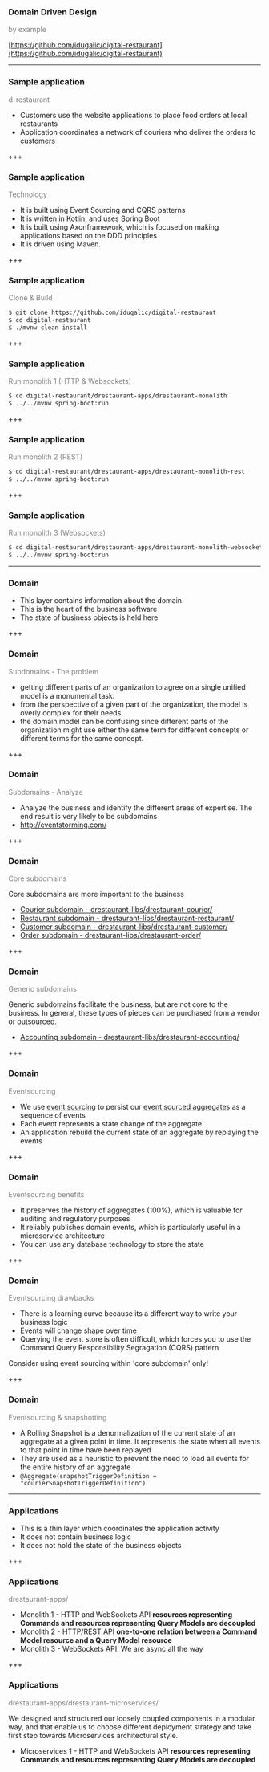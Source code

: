 ### Domain Driven Design 

<span style="color:gray">by example</span>

[https://github.com/idugalic/digital-restaurant](https://github.com/idugalic/digital-restaurant)

---

### Sample application

<span style="color:gray">d-restaurant</span>

  - Customers use the website applications to place food orders at local restaurants
  - Application coordinates a network of couriers who deliver the orders to customers
  
+++

### Sample application

<span style="color:gray">Technology</span>

  - It is built using Event Sourcing and CQRS patterns
  - It is written in Kotlin, and uses Spring Boot
  - It is built using Axonframework, which is focused on making applications based on the DDD principles
  - It is driven using Maven.
  
+++

### Sample application

<span style="color:gray">Clone & Build</span>

```bash
$ git clone https://github.com/idugalic/digital-restaurant
$ cd digital-restaurant
$ ./mvnw clean install
```

+++

### Sample application

<span style="color:gray">Run monolith 1 (HTTP & Websockets)</span>

```bash
$ cd digital-restaurant/drestaurant-apps/drestaurant-monolith
$ ../../mvnw spring-boot:run
```

+++

### Sample application

<span style="color:gray">Run monolith 2 (REST)</span>

```bash
$ cd digital-restaurant/drestaurant-apps/drestaurant-monolith-rest
$ ../../mvnw spring-boot:run
```

+++

### Sample application

<span style="color:gray">Run monolith 3 (Websockets)</span>

```bash
$ cd digital-restaurant/drestaurant-apps/drestaurant-monolith-websockets
$ ../../mvnw spring-boot:run
```

---

### Domain

  - This layer contains information about the domain
  - This is the heart of the business software
  - The state of business objects is held here
  
+++

### Domain

<span style="color:gray">Subdomains - The problem</span>

  - getting different parts of an organization to agree on a single unified model is a monumental task. 
  - from the perspective of a given part of the organization, the model is overly complex for their needs. 
  - the domain model can be confusing since different parts of the organization might use either the same term for different concepts or different terms for the same concept. 

+++

### Domain

<span style="color:gray">Subdomains - Analyze</span>

  - Analyze the business and identify the different areas of expertise. The end result is very likely to be subdomains
  - http://eventstorming.com/

+++

### Domain

<span style="color:gray">Core subdomains</span>

Core subdomains are more important to the business

 - [Courier subdomain - drestaurant-libs/drestaurant-courier/](https://github.com/idugalic/digital-restaurant/tree/master/drestaurant-libs/drestaurant-courier) 
 - [Restaurant subdomain - drestaurant-libs/drestaurant-restaurant/](https://github.com/idugalic/digital-restaurant/tree/master/drestaurant-libs/drestaurant-restaurant)
 - [Customer subdomain - drestaurant-libs/drestaurant-customer/](https://github.com/idugalic/digital-restaurant/tree/master/drestaurant-libs/drestaurant-customer)
 - [Order subdomain - drestaurant-libs/drestaurant-order/](https://github.com/idugalic/digital-restaurant/tree/master/drestaurant-libs/drestaurant-order)

+++

### Domain

<span style="color:gray">Generic subdomains</span>

Generic subdomains facilitate the business, but are not core to the business. In general, these types of pieces can be purchased from a vendor or outsourced.

 - [Accounting subdomain - drestaurant-libs/drestaurant-accounting/](https://github.com/idugalic/digital-restaurant/tree/master/drestaurant-libs/drestaurant-accounting)

+++

### Domain

<span style="color:gray">Eventsourcing</span>

 - We use [event sourcing](http://microservices.io/patterns/data/event-sourcing.html) to persist our [event sourced aggregates](https://docs.axonframework.org/part-ii-domain-logic/command-model#event-sourced-aggregates) as a sequence of events
 - Each event represents a state change of the aggregate
 - An application rebuild the current state of an aggregate by replaying the events

+++

### Domain

<span style="color:gray">Eventsourcing benefits</span>

 - It preserves the history of aggregates (100%), which is valuable for auditing and regulatory purposes
 - It reliably publishes domain events, which is particularly useful in a microservice architecture
 - You can use any database technology to store the state

+++
 
### Domain
 
<span style="color:gray">Eventsourcing drawbacks</span>
 
 - There is a learning curve because its a different way to write your business logic
 - Events will change shape over time
 - Querying the event store is often difficult, which forces you to use the Command Query Responsibility Segragation (CQRS) pattern

Consider using event sourcing within 'core subdomain' only!

+++

### Domain
 
<span style="color:gray">Eventsourcing & snapshotting</span>
 
 - A Rolling Snapshot is a denormalization of the current state of an aggregate at a given point in time. It represents the state when all events to that point in time have been replayed
 - They are used as a heuristic to prevent the need to load all events for the entire history of an aggregate
 - `@Aggregate(snapshotTriggerDefinition = "courierSnapshotTriggerDefinition")`

---

### Applications

 - This is a thin layer which coordinates the application activity
 - It does not contain business logic
 - It does not hold the state of the business objects

+++

### Applications

<span style="color:gray">drestaurant-apps/</span>

 - Monolith 1 - HTTP and WebSockets API **resources representing Commands and resources representing Query Models are decoupled**
 - Monolith 2 - HTTP/REST API **one-to-one relation between a Command Model resource and a Query Model resource**
 - Monolith 3 - WebSockets API. We are async all the way

+++

### Applications

<span style="color:gray">drestaurant-apps/drestaurant-microservices/</span>

We designed and structured our loosely coupled components in a modular way, 
and that enable us to choose different deployment strategy and take first step towards Microservices architectural style.


 - Microservices 1 - HTTP and WebSockets API **resources representing Commands and resources representing Query Models are decoupled**






